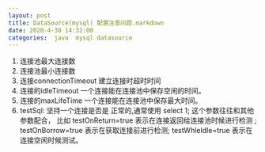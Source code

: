 ```yaml
---
layout: post
title: DataSource(mysql) 配置注意问题.markdown
date: 2020-4-30 14:32:00
categories:  java  mysql datasource
---
```


1. 连接池最大连接数
2. 连接池最小连接数
3. 连接connectionTimeout 建立连接时超时时间
4. 连接的idleTimeout 一个连接能在连接池中保存空闲的时间。
5. 连接的maxLifeTime 一个连接能在连接池中保存最大时间。
6. testSql: 坚持一个连接是否是 正常的,通常使用 select 1; 
            这个参数往往和其他参数配合，
            比如 testOnReturn=true 表示在连接返回给连接池时候进行检测 ; testOnBorrow=true 表示在获取连接前进行检测; testWhleIdle=true 表示在连接空闲时候测试。

